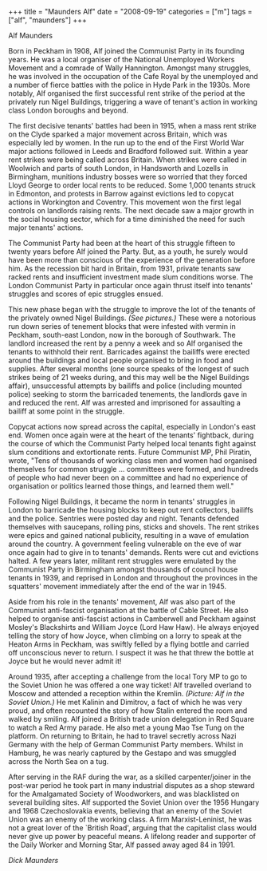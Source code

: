 +++
title = "Maunders Alf"
date = "2008-09-19"
categories = ["m"]
tags = ["alf", "maunders"]
+++

Alf Maunders

Born in Peckham in 1908, Alf joined the Communist Party in its founding years. He was a local organiser of the National Unemployed Workers Movement and a comrade of Wally Hannington. Amongst many struggles, he was involved in the occupation of the Cafe Royal by the unemployed and a number of fierce battles with the police in Hyde Park in the 1930s. More notably, Alf organised the first successful rent strike of the period at the privately run Nigel Buildings, triggering a wave of tenant's action in working class London boroughs and beyond.

The first decisive tenants' battles had been in 1915, when a mass rent strike on the Clyde sparked a major movement across Britain, which was especially led by women. In the run up to the end of the First World War major actions followed in Leeds and Bradford followed suit. Within a year rent strikes were being called across Britain. When strikes were called in Woolwich and parts of south London, in Handsworth and Lozells in Birmingham, munitions industry bosses were so worried that they forced Lloyd George to order local rents to be reduced. Some 1,000 tenants struck in Edmonton, and protests in Barrow against evictions led to copycat actions in Workington and Coventry. This movement won the first legal controls on landlords raising rents. The next decade saw a major growth in the social housing sector, which for a time diminished the need for such major tenants' actions.

The Communist Party had been at the heart of this struggle fifteen to twenty years before Alf joined the Party. But, as a youth, he surely would have been more than conscious of the experience of the generation before him. As the recession bit hard in Britain, from 1931, private tenants saw racked rents and insufficient investment made slum conditions worse. The London Communist Party in particular once again thrust itself into tenants' struggles and scores of epic struggles ensued.  


This new phase began with the struggle to improve the lot of the tenants of the privately owned Nigel Buildings. _(See pictures.)_ These were a notorious run down series of tenement blocks that were infested with vermin in Peckham, south-east London, now in the borough of Southwark. The landlord increased the rent by a penny a week and so Alf organised the tenants to withhold their rent. Barricades against the bailiffs were erected around the buildings and local people organised to bring in food and supplies. After several months (one source speaks of the longest of such strikes being of 21 weeks during, and this may well be the Nigel Buildings affair), unsuccessful attempts by bailiffs and police (including mounted police) seeking to storm the barricaded tenements, the landlords gave in and reduced the rent. Alf was arrested and imprisoned for assaulting a bailiff at some point in the struggle.  


Copycat actions now spread across the capital, especially in London's east end. Women once again were at the heart of the tenants' fightback, during the course of which the Communist Party helped local tenants fight against slum conditions and extortionate rents. Future Communist MP, Phil Piratin, wrote, "Tens of thousands of working class men and women had organised themselves for common struggle ... committees were formed, and hundreds of people who had never been on a committee and had no experience of organisation or politics learned those things, and learned them well."

Following Nigel Buildings, it became the norm in tenants' struggles in London to barricade the housing blocks to keep out rent collectors, bailiffs and the police. Sentries were posted day and night. Tenants defended themselves with saucepans, rolling pins, sticks and shovels. The rent strikes were epics and gained national publicity, resulting in a wave of emulation around the country. A government feeling vulnerable on the eve of war once again had to give in to tenants' demands. Rents were cut and evictions halted. A few years later, militant rent struggles were emulated by the Communist Party in Birmingham amongst thousands of council house tenants in 1939, and reprised in London and throughout the provinces in the squatters' movement immediately after the end of the war in 1945.

Aside from his role in the tenants' movement, Alf was also part of the Communist anti-fascist organisation at the battle of Cable Street. He also helped to organise anti-fascist actions in Camberwell and Peckham against Mosley's Blackshirts and William Joyce (Lord Haw Haw). He always enjoyed telling the story of how Joyce, when climbing on a lorry to speak at the Heaton Arms in Peckham, was swiftly felled by a flying bottle and carried off unconscious never to return. I suspect it was he that threw the bottle at Joyce but he would never admit it!

Around 1935, after accepting a challenge from the local Tory MP to go to the Soviet Union he was offered a one way ticket! Alf travelled overland to Moscow and attended a reception within the Kremlin. _(Picture: Alf in the Soviet Union.)_ He met Kalinin and Dimitrov, a fact of which he was very proud, and often recounted the story of how Stalin entered the room and walked by smiling. Alf joined a British trade union delegation in Red Square to watch a Red Army parade. He also met a young Mao Tse Tung on the platform. On returning to Britain, he had to travel secretly across Nazi Germany with the help of German Communist Party members. Whilst in Hamburg, he was nearly captured by the Gestapo and was smuggled across the North Sea on a tug.

After serving in the RAF during the war, as a skilled carpenter/joiner in the post-war period he took part in many industrial disputes as a shop steward for the Amalgamated Society of Woodworkers, and was blacklisted on several building sites. Alf supported the Soviet Union over the 1956 Hungary and 1968 Czechoslovakia events, believing that an enemy of the Soviet Union was an enemy of the working class. A firm Marxist-Leninist, he was not a great lover of the \`British Road', arguing that the capitalist class would never give up power by peaceful means. A lifelong reader and supporter of the Daily Worker and Morning Star, Alf passed away aged 84 in 1991.

  
_Dick Maunders_

